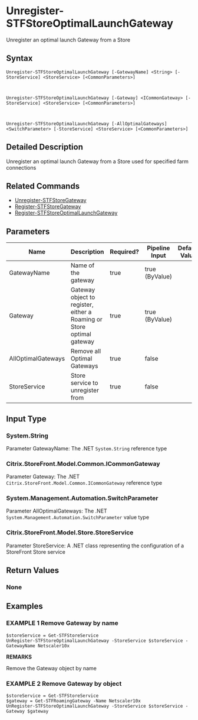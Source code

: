 ﻿# Unregister-STFStoreOptimalLaunchGateway

Unregister an optimal launch Gateway from a Store

## Syntax

```
Unregister-STFStoreOptimalLaunchGateway [-GatewayName] <String> [-StoreService] <StoreService> [<CommonParameters>]



Unregister-STFStoreOptimalLaunchGateway [-Gateway] <ICommonGateway> [-StoreService] <StoreService> [<CommonParameters>]



Unregister-STFStoreOptimalLaunchGateway [-AllOptimalGateways] <SwitchParameter> [-StoreService] <StoreService> [<CommonParameters>]
```

## Detailed Description

Unregister an optimal launch Gateway from a Store used for specified farm connections

## Related Commands

* [Unregister-STFStoreGateway](Unregister-STFStoreGateway.md)
* [Register-STFStoreGateway](Register-STFStoreGateway.md)
* [Register-STFStoreOptimalLaunchGateway](Register-STFStoreOptimalLaunchGateway.md)

## Parameters

| Name   | Description | Required? | Pipeline Input | Default Value |
| --- | --- | --- | --- | --- |
|GatewayName|Name of the gateway|true|true (ByValue)| |
|Gateway|Gateway object to register, either a Roaming or Store optimal gateway|true|true (ByValue)| |
|AllOptimalGateways|Remove all Optimal Gateways|true|false| |
|StoreService|Store service to unregister from|true|false| |

## Input Type

### System.String

Parameter GatewayName: The .NET `System.String` reference type

### Citrix.StoreFront.Model.Common.ICommonGateway

Parameter Gateway: The .NET `Citrix.StoreFront.Model.Common.ICommonGateway` reference type

### System.Management.Automation.SwitchParameter

Parameter AllOptimalGateways: The .NET `System.Management.Automation.SwitchParameter` value type

### Citrix.StoreFront.Model.Store.StoreService

Parameter StoreService: A .NET class representing the configuration of a StoreFront Store service

## Return Values

### None

## Examples

### EXAMPLE 1 Remove Gateway by name

```
$storeService = Get-STFStoreService
UnRegister-STFStoreOptimalLaunchGateway -StoreService $storeService -GatewayName Netscaler10x
```

**REMARKS**

Remove the Gateway object by name

### EXAMPLE 2 Remove Gateway by object

```
$storeService = Get-STFStoreService
$gateway = Get-STFRoamingGateway -Name Netscaler10x
UnRegister-STFStoreOptimalLaunchGateway -StoreService $storeService -Gateway $gateway
```


